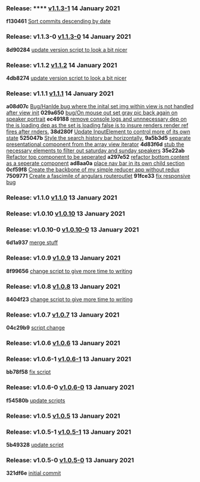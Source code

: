 ### Release: **** [v1.1.3-1](https://github.com/mariomui/pluralsight-react-hook-training/compare/v1.1.3-0...v1.1.3-1) 14 January 2021
**f130461** [Sort commits descending by date](https://github.com/mariomui/pluralsight-react-hook-training/commit/f1304619d22ca36877e875d3a7ec9608315baae0)
### Release: **v1.1.3-0** [v1.1.3-0](https://github.com/mariomui/pluralsight-react-hook-training/compare/v1.1.2...v1.1.3-0) 14 January 2021
**8d90284** [update version script to look a bit nicer](https://github.com/mariomui/pluralsight-react-hook-training/commit/8d90284a93065b4098326a4d7959e5d905f82193)
### Release: **v1.1.2** [v1.1.2](https://github.com/mariomui/pluralsight-react-hook-training/compare/v1.1.1...v1.1.2) 14 January 2021
**4db8274** [update version script to look a bit nicer](https://github.com/mariomui/pluralsight-react-hook-training/commit/4db8274569b59931c9c0d7c3615a72564f15fa3a)
### Release: **v1.1.1** [v1.1.1](https://github.com/mariomui/pluralsight-react-hook-training/compare/v1.1.0...v1.1.1) 14 January 2021
**a08d07c** [Bug/Hanlde bug where the inital set img within view is not handled after view init](https://github.com/mariomui/pluralsight-react-hook-training/commit/a08d07c7430d90f268c4f19e42b1b6b5ecdbf8e1)
**029a650** [bug/On mouse out set gray pic back again on speaker portrait](https://github.com/mariomui/pluralsight-react-hook-training/commit/029a650d4a86728180f206fbf6a6ea2cf44a1fd9)
**ec49188** [remove console logs and unnnecessary dep on the is loading dep as the set is loading false is to insure renders render ref fires after rnders.](https://github.com/mariomui/pluralsight-react-hook-training/commit/ec49188ebb1d9a3b85709d377d6bdafabd63ca50)
**38d280f** [Update InputElement to control more of its own state](https://github.com/mariomui/pluralsight-react-hook-training/commit/38d280f5cda20d1e5f78303c6a2487c5f6124b5e)
**525047b** [Style the search history bar horizontally.](https://github.com/mariomui/pluralsight-react-hook-training/commit/525047b69e3f53bea8b478189d80cfff8be78a86)
**9a5b3d5** [separate presentational component from the array view iterator](https://github.com/mariomui/pluralsight-react-hook-training/commit/9a5b3d548c131b600d0503b23e4c1568fab2eb97)
**4d83f6d** [stub the necessary elements to filter out saturday and sunday speakers](https://github.com/mariomui/pluralsight-react-hook-training/commit/4d83f6d82d0698a4ee5a6a27917ec52b4ba2fb55)
**35e22ab** [Refactor top component to be seperated](https://github.com/mariomui/pluralsight-react-hook-training/commit/35e22abda10d265f474bea25aca5a4688262c953)
**a297e52** [refactor bottom content as a seperate component](https://github.com/mariomui/pluralsight-react-hook-training/commit/a297e52b8ba1ca272f17ab4420ca07d14f850c45)
**ad8aa0a** [place nav bar in its own child section](https://github.com/mariomui/pluralsight-react-hook-training/commit/ad8aa0a78e64f6539a1009af33a68de0d7c64a4a)
**0cf59f8** [Create the backbone of my simple reducer app without redux](https://github.com/mariomui/pluralsight-react-hook-training/commit/0cf59f819183d52a1a6b4dd0f744b395e0cdfd33)
**7509771** [Create a fascimile of angulars routeroutlet](https://github.com/mariomui/pluralsight-react-hook-training/commit/7509771744938dd42b4fd5a6b0540b96381834a9)
**91fce33** [fix responsive bug](https://github.com/mariomui/pluralsight-react-hook-training/commit/91fce33c8d760cc37ed3ea6ba7b1556efde90ed0)
### Release: **v1.1.0** [v1.1.0](https://github.com/mariomui/pluralsight-react-hook-training/compare/v1.0.10...v1.1.0) 13 January 2021
### Release: **v1.0.10** [v1.0.10](https://github.com/mariomui/pluralsight-react-hook-training/compare/v1.0.10-0...v1.0.10) 13 January 2021
### Release: **v1.0.10-0** [v1.0.10-0](https://github.com/mariomui/pluralsight-react-hook-training/compare/v1.0.9...v1.0.10-0) 13 January 2021
**6d1a937** [merge stuff](https://github.com/mariomui/pluralsight-react-hook-training/commit/6d1a93710602e12bb4e8c671b9d07b2de24eaff1)
### Release: **v1.0.9** [v1.0.9](https://github.com/mariomui/pluralsight-react-hook-training/compare/v1.0.8...v1.0.9) 13 January 2021
**8f99656** [change script to give more time to writing](https://github.com/mariomui/pluralsight-react-hook-training/commit/8f9965626621bd97ba048d2029f257966c2e7760)
### Release: **v1.0.8** [v1.0.8](https://github.com/mariomui/pluralsight-react-hook-training/compare/v1.0.7...v1.0.8) 13 January 2021
**8404f23** [change script to give more time to writing](https://github.com/mariomui/pluralsight-react-hook-training/commit/8404f23f37a369f181d0a727ba36f4971633b737)
### Release: **v1.0.7** [v1.0.7](https://github.com/mariomui/pluralsight-react-hook-training/compare/v1.0.6...v1.0.7) 13 January 2021
**04c29b9** [script change](https://github.com/mariomui/pluralsight-react-hook-training/commit/04c29b99a0557269c9f6175598a51c88caf886fc)
### Release: **v1.0.6** [v1.0.6](https://github.com/mariomui/pluralsight-react-hook-training/compare/v1.0.6-1...v1.0.6) 13 January 2021
### Release: **v1.0.6-1** [v1.0.6-1](https://github.com/mariomui/pluralsight-react-hook-training/compare/v1.0.6-0...v1.0.6-1) 13 January 2021
**bb78f58** [fix script](https://github.com/mariomui/pluralsight-react-hook-training/commit/bb78f582edccd4b49cab45644c9cb140c3063c5a)
### Release: **v1.0.6-0** [v1.0.6-0](https://github.com/mariomui/pluralsight-react-hook-training/compare/v1.0.5...v1.0.6-0) 13 January 2021
**f54580b** [update scripts](https://github.com/mariomui/pluralsight-react-hook-training/commit/f54580b25806bfaa39d50aca7072625c0d92721f)
### Release: **v1.0.5** [v1.0.5](https://github.com/mariomui/pluralsight-react-hook-training/compare/v1.0.5-1...v1.0.5) 13 January 2021
### Release: **v1.0.5-1** [v1.0.5-1](https://github.com/mariomui/pluralsight-react-hook-training/compare/v1.0.5-0...v1.0.5-1) 13 January 2021
**5b49328** [update script](https://github.com/mariomui/pluralsight-react-hook-training/commit/5b49328b15a33edbb434c1b4c4d30c373ecf02d7)
### Release: **v1.0.5-0** [v1.0.5-0]() 13 January 2021
**321df6e** [initial commit](https://github.com/mariomui/pluralsight-react-hook-training/commit/321df6ee6ae5c9f999bb37c4683ba8105db3bd84)
<br />
<br />
<br />
<br />
<br />
<br />
<br />
<br />
<br />
<br />
<br />
<br />
<br />
<br />
<br />
<br />
